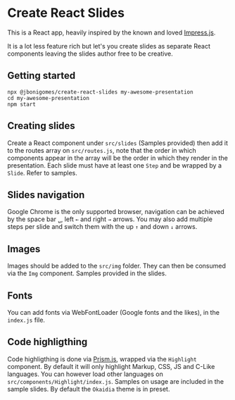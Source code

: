 # Create React Slides

This is a React app, heavily inspired by the known and loved
[Impress.js](https://impress.js.org).

It is a lot less feature rich but let's you create slides as separate React
components leaving the slides author free to be creative.

## Getting started

    npx @jbonigomes/create-react-slides my-awesome-presentation
    cd my-awesome-presentation
    npm start

## Creating slides

Create a React component under `src/slides` (Samples provided) then add it to
the routes array on `src/routes.js`, note that the order in which components
appear in the array will be the order in which they render in the presentation.
Each slide must have at least one `Step` and be wrapped by a `Slide`. Refer to
samples.

## Slides navigation

Google Chrome is the only supported browser, navigation can be achieved by the
space bar `␣`, left `←` and right `→` arrows. You may also add multiple steps
per slide and switch them with the up `↑` and down `↓` arrows.

## Images

Images should be added to the `src/img` folder. They can then be consumed via
the `Img` component. Samples provided in the slides.

## Fonts

You can add fonts via WebFontLoader (Google fonts and the likes), in the
`index.js` file.

## Code highligthing

Code highligthing is done via [Prism.js](https://prismjs.com), wrapped via the
`Highlight` component. By default it will only highlight Markup, CSS, JS and
C-Like languages. You can however load other languages on
`src/components/Highlight/index.js`. Samples on usage are included in the
sample slides. By default the `Okaidia` theme is in preset.
